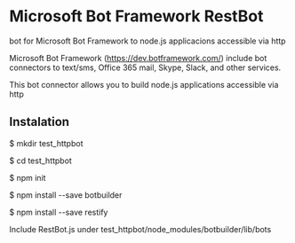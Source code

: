 # Microsoft Bot Framework RestBot
bot for Microsoft Bot Framework to node.js applicacions accessible via http

Microsoft Bot Framework (https://dev.botframework.com/) include bot connectors to text/sms, Office 365 mail, Skype, Slack, and other services.

This bot connector allows you to build node.js applications accessible via http

## Instalation

$ mkdir test_httpbot

$ cd test_httpbot

$ npm init

$ npm install --save botbuilder

$ npm install --save restify

Include RestBot.js under test_httpbot/node_modules/botbuilder/lib/bots
